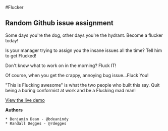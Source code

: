 #Flucker

## Random Github issue assignment

Some days you're the dog, other days you're the hydrant. Become a flucker today!

Is your manager trying to assign you the insane issues all the time? Tell him to get Flucked!

Don't know what to work on in the morning? Fluck IT!

Of course, when you get the crappy, annoying bug issue...Fluck You!

"This is Flucking awesome" is what the two people who built this say. Quit being a boring conformist at work and be a Flucking mad man!

[View the live demo](http://flucker.aws.af.cm/)

**Authors**

    * Benjamin Dean - @bdeanindy
    * Randall Degges - @rdegges
